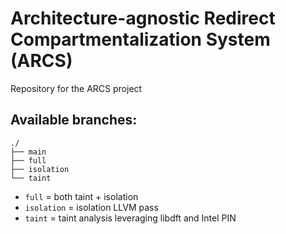 # Architecture-agnostic Redirect Compartmentalization System (ARCS)
Repository for the ARCS project

## Available branches:

```
./
├── main
├── full
├── isolation
└── taint
```
- `full` = both taint + isolation
- `isolation` = isolation LLVM pass
- `taint` = taint analysis leveraging libdft and Intel PIN
